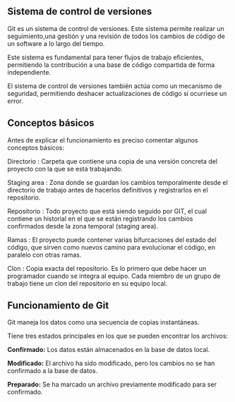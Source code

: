 ## Sistema de control de versiones 
Git es un sistema  de control de versiones. Este sistema permite realizar un seguimiento,una gestión y una revisión de todos los cambios de código de un software a lo largo del tiempo. 

Este sistema es fundamental para tener flujos de trabajo eficientes, permitiendo la contribución a una base de código compartida de forma independiente.

El sistema de control de versiones también actúa como un mecanismo de seguridad, permitiendo deshacer actualizaciones de código si ocurriese un error.

## Conceptos básicos
Antes de explicar el funcionamiento es preciso comentar algunos conceptos básicos:

Directorio
: Carpeta que contiene una copia de una versión concreta del proyecto con la que se está trabajando.

Staging area 
: Zona donde se guardan los cambios temporalmente desde el directorio de trabajo antes de hacerlos definitivos y registrarlos en el repositorio.

Repositorio
: Todo proyecto que está siendo seguido por GIT, el cual contiene un historial en el que se están registrando los cambios confirmados desde la zona temporal (staging area).

Ramas
: El proyecto puede contener varias bifurcaciones del estado del código, que sirven como nuevos camino para evolucionar el código, en paralelo con otras ramas. 

Clon
: Copia exacta del repositorio. Es lo primero que debe hacer un programador cuando se integra al equipo. Cada miembro de un grupo de trabajo tiene un clon del repositorio en su equipo local.

## Funcionamiento de Git

Git maneja los datos como una secuencia de copias instantáneas.

Tiene tres estados principales en los que se pueden encontrar los archivos:

**Confirmado:** Los datos están almacenados en la base de datos local.

**Modificado:** El archivo ha sido modificado, pero los cambios no se han confirmado a la base de datos.

**Preparado:** Se ha marcado un archivo previamente modificado para ser confirmado.
